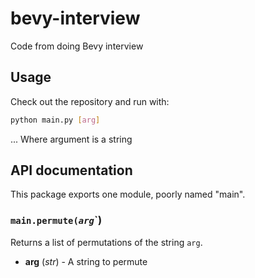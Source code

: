 # bevy-interview
Code from doing Bevy interview

## Usage

Check out the repository and run with:

```bash
python main.py [arg]
```

... Where argument is a string


## API documentation

This package exports one module, poorly named "main".

### `main.permute(`*`arg`*`)

Returns a list of permutations of the string `arg`.

-  **arg** (*str*) - A string to permute



